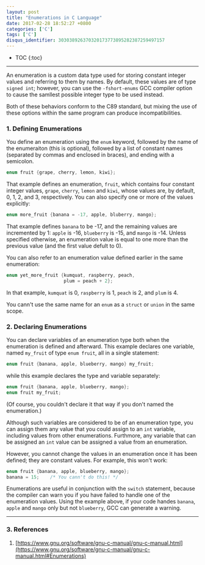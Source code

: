 ```yaml
---
layout: post
title: "Enumerations in C Language"
date: 2017-02-28 18:52:27 +0800
categories: ['C']
tags: ['C']
disqus_identifier: 303038926370320173773895282387259497157
---
```

* TOC
{:toc}

* * *

An enumeration is a custom data type used for storing constant integer values and referring to them by names. By default, these values are of type `signed int`; however, you can use the `-fshort-enums` GCC compiler option to cause the samllest possible integer type to be used instead.

Both of these behaviors conform to the C89 standard, but mixing the use of these options within the same program can produce incompatibilities.

### 1. Defining Enumerations

You define an enumeration using the `enum` keyword, followed by the name of the enumeraiton (this is optional), followed by a list of constant names (separated by commas and enclosed in braces), and ending with a semicolon.

```c
enum fruit {grape, cherry, lemon, kiwi};
```

That example defines an enumeration, `fruit`, which contains four constant integer values, `grape`, `cherry`, `lemon` and `kiwi`, whose values are, by default, 0, 1, 2, and 3, respectively. You can also specify one or more of the values explicitly:

```c
enum more_fruit {banana = -17, apple, bluberry, mango};
```

That example defines `banana` to be -17, and the remaining values are incremented by 1: `apple` is -16, `blueberry` is -15, and `mango` is -14. Unless specified otherwise, an enumeration value is equal to one more than the previous value (and the first value defult to 0).

You can also refer to an enumeration value defined earlier in the same enumeration:

```c
enum yet_more_fruit {kumquat, raspberry, peach,
                     plum = peach + 2};
```

In that example, `kumquat` is 0, `raspberry` is 1, `peach` is 2, and `plum` is 4.

You cann't use the same name for an `enum` as a `struct` or `union` in the same scope.

### 2. Declaring Enumerations

You can declare variables of an enumeration type both when the enumeration is defined and afterward. This example declares one variable, named `my_fruit` of type `enum fruit`, all in a single statement:

```c
enum fruit {banana, apple, blueberry, mango} my_fruit;
```

while this example declares the type and variable separately:

```c
enum fruit {banana, apple, blueberry, mango};
enum fruit my_fruit;
```

(Of course, you couldn't declare it that way if you don't named the enumeration.)

Although such variables are considered to be of an enumeration type, you can assign them any value that you could assign to an `int` variable, including values from other enumerations. Furthmore, any variable that can be assigned an `int` value can be assigned a value from an enumeration.

However, you cannot change the values in an enumeration once it has been defined; they are constant values. For example, this won't work:

```c
enum fruit {banana, apple, blueberry, mango};
banana = 15;    /* You cann't do this! */
```

Enumerations are useful in conjunction with the `switch` statement, because the compiler can warn you if you have failed to handle one of the enumeration values. Using the example above, if your code handes `banana`, `apple` and `mango` only but not `blueberry`, GCC can generate a warning.

- - -

### 3. References

1. [https://www.gnu.org/software/gnu-c-manual/gnu-c-manual.html](https://www.gnu.org/software/gnu-c-manual/gnu-c-manual.html#Enumerations)
